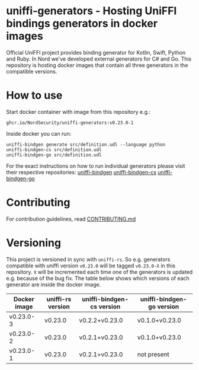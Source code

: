 # uniffi-generators - Hosting UniFFI bindings generators in docker images

Official UniFFI project provides binding generator for Kotlin, Swift, Python and Ruby.
In Nord we've developed external generators for C# and Go.
This repository is hosting docker images that contain all three generators in the compatible versions.

# How to use

Start docker container with image from this repository e.g.:
```
ghcr.io/NordSecurity/uniffi-generators:v0.23.0-1
```
Inside docker you can run:
```
uniffi-bindgen generate src/definition.udl --language python
uniffi-bindgen-cs src/definition.udl
uniffi-bindgen-go src/definition.udl
```
For the exact instructions on how to run individual generators please visit their respective repositories:
[uniffi-bindgen](https://github.com/mozilla/uniffi-rs)
[uniffi-bindgen-cs](https://github.com/NordSecurity/uniffi-bindgen-cs)
[uniffi-bindgen-go](https://github.com/NordSecurity/uniffi-bindgen-go)

# Contributing

For contribution guidelines, read [CONTRIBUTING.md](CONTRIBUTING.md)

# Versioning

This project is versioned in sync with `uniffi-rs`. So e.g. generators compatible with uniffi
version `v0.23.0` will be tagged `v0.23.0-X` in this repository. `X` will be incremented
each time one of the generators is updated e.g. because of the bug fix. The table below
shows which versions of each generator are inside the docker image.


| Docker image   | uniffi-rs version | uniffi-bindgen-cs version | uniffi-bindgen-go version |
|----------------|-------------------|---------------------------|---------------------------|
| v0.23.0-3      | v0.23.0           | v0.2.2+v0.23.0            | v0.1.0+v0.23.0            |
| v0.23.0-2      | v0.23.0           | v0.2.1+v0.23.0            | v0.1.0+v0.23.0            |
| v0.23.0-1      | v0.23.0           | v0.2.1+v0.23.0            | not present               |
